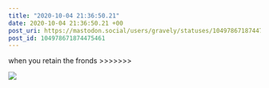```yaml
---
title: "2020-10-04 21:36:50.21"
date: 2020-10-04 21:36:50.21 +00
post_uri: https://mastodon.social/users/gravely/statuses/104978671874475461
post_id: 104978671874475461
---
```

when you retain the fronds >>>>>>>


![](/images/104978671837719199.jpg)

